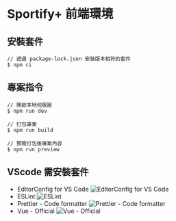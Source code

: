 # Sportify+ 前端環境

## 安裝套件
```
// 透過 package-lock.json 安裝版本相符的套件
$ npm ci 
```

## 專案指令
```
// 開啟本地伺服器
$ npm run dev

// 打包專案
$ npm run build

// 預覽打包後專案內容
$ npm run preview
```

## VScode 需安裝套件
- EditorConfig for VS Code
![EditorConfig for VS Code](https://hackmd.io/_uploads/BysLoLUygl.png)
- ESLint
![ESLint](https://hackmd.io/_uploads/BksTo88kee.png)
- Prettier - Code formatter
![Prettier - Code formatter](https://hackmd.io/_uploads/SkKbh8LJee.png)
- Vue - Official
![Vue - Official](https://hackmd.io/_uploads/BJK8nIUkgg.png)

